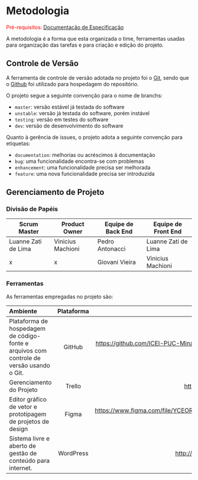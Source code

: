 
# Metodologia

<span style="color:red">Pré-requisitos: <a href="2-Especificação do Projeto.md"> Documentação de Especificação</a></span>

A metodologia é a forma que esta organizada o time, ferramentas usadas para organização das tarefas e para criação e edição do projeto.

## Controle de Versão

A ferramenta de controle de versão adotada no projeto foi o
[Git](https://git-scm.com/), sendo que o [Github](https://github.com)
foi utilizado para hospedagem do repositório.

O projeto segue a seguinte convenção para o nome de branchs:

- `master`: versão estável já testada do software
- `unstable`: versão já testada do software, porém instável
- `testing`: versão em testes do software
- `dev`: versão de desenvolvimento do software

Quanto à gerência de issues, o projeto adota a seguinte convenção para
etiquetas:

- `documentation`: melhorias ou acréscimos à documentação
- `bug`: uma funcionalidade encontra-se com problemas
- `enhancement`: uma funcionalidade precisa ser melhorada
- `feature`: uma nova funcionalidade precisa ser introduzida

## Gerenciamento de Projeto

### Divisão de Papéis



| Scrum Master	  |   Product Owner    |         Equipe de Back End     |    Equipe de Front End    |
|--------------------|-----------------------------------------|-------------------------------------------|-------------|
| Luanne Zati de Lima  |    Vinicius Machioni     |           Pedro Antonacci             |    Luanne Zati de Lima   |
| x  |   x            |         Giovani Vieira              |    Vinicius Machioni   |



### Ferramentas

As ferramentas empregadas no projeto são:


|   Ambiente   |  Plataforma  |    Link de Acesso    |
| :---         |     :---:      |          ---: |
| Plataforma de hospedagem de código-fonte e arquivos com controle de versão usando o Git.    | GitHub     | https://github.com/ICEI-PUC-Minas-PPC-CC/ppc-cc-2022-1-ment2-equipe-adota-ai    |
| Gerenciamento do Projeto     | Trello       | https://trello.com/b/kELKot9K/site |
| Editor gráfico de vetor e prototipagem de projetos de design     | Figma         | https://www.figma.com/file/YCEORaiQFXBWGCHtknSV3F/Adota-Ai?node-id=302%3A5  |
| Sistema livre e aberto de gestão de conteúdo para internet. |  WordPress | http://pedro.prado.adm.br/wp-admin  |





